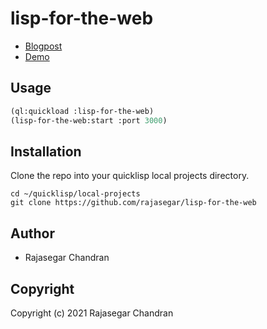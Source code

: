 # lisp-for-the-web

- [Blogpost](https://dev.to/rajasegar/lisp-for-the-web-5-13ca)
- [Demo](https://lisp-for-the-web.herokuapp.com)

## Usage
```lisp
(ql:quickload :lisp-for-the-web)
(lisp-for-the-web:start :port 3000)
```

## Installation
Clone the repo into your quicklisp local projects directory.
```
cd ~/quicklisp/local-projects
git clone https://github.com/rajasegar/lisp-for-the-web
```

## Author

* Rajasegar Chandran

## Copyright

Copyright (c) 2021 Rajasegar Chandran

